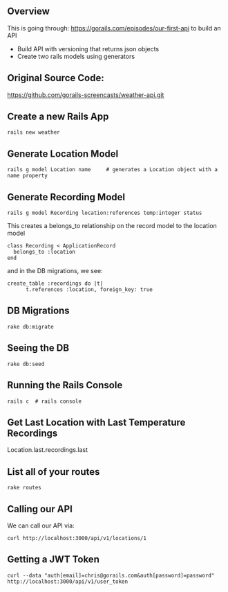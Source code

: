 ## Overview
This is going through: https://gorails.com/episodes/our-first-api to build an API
* Build API with versioning that returns json objects
* Create two rails models using generators

## Original Source Code:
https://github.com/gorails-screencasts/weather-api.git

## Create a new Rails App
```
rails new weather
```

## Generate Location Model
```
rails g model Location name		# generates a Location object with a name property
```

## Generate Recording Model
```
rails g model Recording location:references temp:integer status
```

This creates a belongs_to relationship on the record model to the location model
```
class Recording < ApplicationRecord
  belongs_to :location
end
```

and in the DB migrations, we see:
```
create_table :recordings do |t|
      t.references :location, foreign_key: true
```

## DB Migrations
```
rake db:migrate
```


## Seeing the DB
```
rake db:seed
```

## Running the Rails Console
```
rails c  # rails console
```


## Get Last Location with Last Temperature Recordings
Location.last.recordings.last


## List all of your routes
```
rake routes
```

## Calling our API
We can call our API via:
```
curl http://localhost:3000/api/v1/locations/1
```

## Getting a JWT Token
```
curl --data "auth[email]=chris@gorails.com&auth[password]=password" http://localhost:3000/api/v1/user_token
```